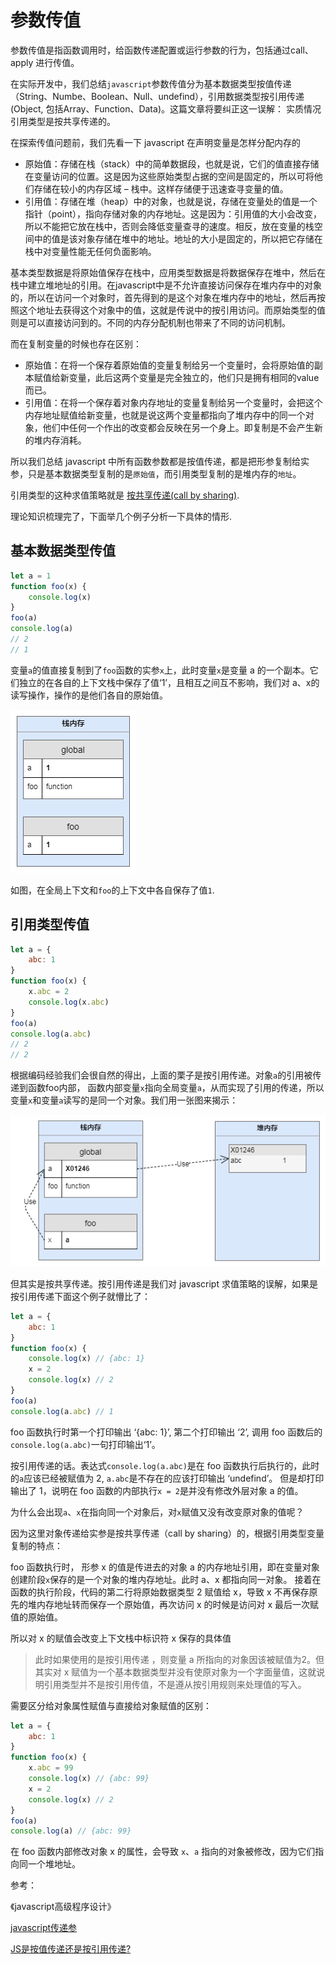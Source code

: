 # 参数传值

参数传值是指函数调用时，给函数传递配置或运行参数的行为，包括通过call、apply 进行传值。

在实际开发中，我们总结`javascript`参数传值分为基本数据类型按值传递（String、Numbe、Boolean、Null、undefind），引用数据类型按引用传递(Object, 包括Array、Function、Data)。这篇文章将要纠正这一误解： 实质情况引用类型是按共享传递的。

在探索传值问题前，我们先看一下 javascript 在声明变量是怎样分配内存的

- 原始值：存储在栈（stack）中的简单数据段，也就是说，它们的值直接存储在变量访问的位置。这是因为这些原始类型占据的空间是固定的，所以可将他们存储在较小的内存区域 – 栈中。这样存储便于迅速查寻变量的值。
- 引用值：存储在堆（heap）中的对象，也就是说，存储在变量处的值是一个指针（point），指向存储对象的内存地址。这是因为：引用值的大小会改变，所以不能把它放在栈中，否则会降低变量查寻的速度。相反，放在变量的栈空间中的值是该对象存储在堆中的地址。地址的大小是固定的，所以把它存储在栈中对变量性能无任何负面影响。

基本类型数据是将原始值保存在栈中，应用类型数据是将数据保存在堆中，然后在栈中建立堆地址的引用。在javascript中是不允许直接访问保存在堆内存中的对象的，所以在访问一个对象时，首先得到的是这个对象在堆内存中的地址，然后再按照这个地址去获得这个对象中的值，这就是传说中的按引用访问。而原始类型的值则是可以直接访问到的。不同的内存分配机制也带来了不同的访问机制。

而在复制变量的时候也存在区别：

- 原始值：在将一个保存着原始值的变量复制给另一个变量时，会将原始值的副本赋值给新变量，此后这两个变量是完全独立的，他们只是拥有相同的value而已。
- 引用值：在将一个保存着对象内存地址的变量复制给另一个变量时，会把这个内存地址赋值给新变量，也就是说这两个变量都指向了堆内存中的同一个对象，他们中任何一个作出的改变都会反映在另一个身上。即复制是不会产生新的堆内存消耗。

所以我们总结 javascript 中所有函数参数都是按值传递，都是把形参复制给实参，只是基本数据类型复制的是`原始值`，而引用类型复制的是堆内存的`地址`。

引用类型的这种求值策略就是 [按共享传递(call by sharing)](http://dmitrysoshnikov.com/ecmascript/chapter-8-evaluation-strategy/#call-by-sharing).

理论知识梳理完了，下面举几个例子分析一下具体的情形.

## 基本数据类型传值

```javascript
let a = 1
function foo(x) {
    console.log(x)
}
foo(a)
console.log(a)
// 2
// 1
```

变量` a `的值直接复制到了`foo`函数的实参`x`上，此时变量`x`是变量 a 的一个副本。它们独立的在各自的上下文栈中保存了值‘1’，且相互之间互不影响，我们对 a、x的读写操作，操作的是他们各自的原始值。


![用域 (3](c1.png)

如图，在全局上下文和`foo`的上下文中各自保存了值`1`.


## 引用类型传值

```javascript
let a = {
    abc: 1
}
function foo(x) {
    x.abc = 2
    console.log(x.abc)
}
foo(a)
console.log(a.abc)
// 2
// 2
```

根据编码经验我们会很自然的得出，上面的栗子是按引用传递。对象`a`的引用被传递到函数foo内部， 函数内部变量`x`指向全局变量`a`，从而实现了引用的传递，所以变量`x`和变量`a`读写的是同一个对象。我们用一张图来揭示：

![](c2.png)

但其实是按共享传递。按引用传递是我们对 javascript 求值策略的误解，如果是按引用传递下面这个例子就懵比了：

```javascript
let a = {
    abc: 1
}
function foo(x) {
    console.log(x) // {abc: 1}
    x = 2
    console.log(x) // 2
}
foo(a)
console.log(a.abc) // 1

```

foo 函数执行时第一个打印输出 ‘{abc: 1}’, 第二个打印输出 ‘2’, 调用 foo 函数后的`console.log(a.abc)`一句打印输出‘1’。

按引用传递的话。表达式`console.log(a.abc)`是在 foo 函数执行后执行的，此时的`a`应该已经被赋值为 2, `a.abc`是不存在的应该打印输出 ‘undefind’。 但是却打印输出了 1，说明在 foo 函数的内部执行`x = 2`是并没有修改外层对象 a 的值。

为什么会出现`a`、`x`在指向同一个对象后，对`x`赋值又没有改变原对象的值呢？

因为这里对象传递给实参是按共享传递（call by sharing）的，根据引用类型变量复制的特点：

foo 函数执行时， 形参 x 的值是传进去的对象 a 的内存地址引用，即在变量对象创建阶段`x`保存的是一个对象的堆内存地址。此时 a、x 都指向同一对象。 接着在函数的执行阶段，代码的第二行将原始数据类型 2 赋值给 x，导致 x 不再保存原先的堆内存地址转而保存一个原始值，再次访问 x 的时候是访问对 x 最后一次赋值的原始值。

所以对 x 的赋值会改变上下文栈中标识符 x 保存的具体值

> 此时如果使用的是按引用传递 ，则变量 a 所指向的对象因该被赋值为2。但其实对 x 赋值为一个基本数据类型并没有使原对象为一个字面量值，这就说明引用类型并不是按引用传值，不是遵从按引用规则来处理值的写入。

需要区分给对象属性赋值与直接给对象赋值的区别：

```javascript
let a = {
    abc: 1
}
function foo(x) {
    x.abc = 99
    console.log(x) // {abc: 99}
    x = 2
    console.log(x) // 2
}
foo(a)
console.log(a) // {abc: 99}

```

在 foo 函数内部修改对象 x 的属性，会导致 `x`、`a` 指向的对象被修改，因为它们指向同一个堆地址。


参考：

《javascript高级程序设计》

[javascript传递参](https://www.zhihu.com/question/27114726)

[JS是按值传递还是按引用传递?](http://bosn.me/js/js-call-by-sharing/)
